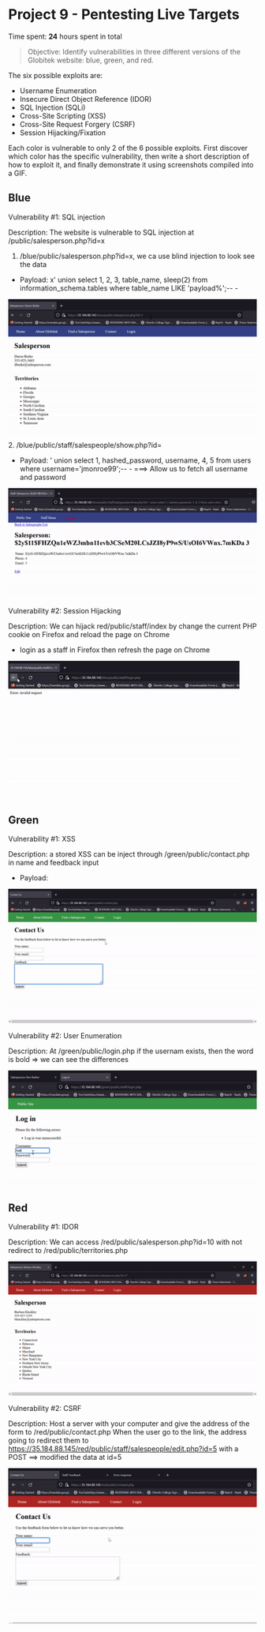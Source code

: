 # Project 9 - Pentesting Live Targets

Time spent: **24** hours spent in total

> Objective: Identify vulnerabilities in three different versions of the Globitek website: blue, green, and red.

The six possible exploits are:

* Username Enumeration
* Insecure Direct Object Reference (IDOR)
* SQL Injection (SQLi)
* Cross-Site Scripting (XSS)
* Cross-Site Request Forgery (CSRF)
* Session Hijacking/Fixation

Each color is vulnerable to only 2 of the 6 possible exploits. First discover which color has the specific vulnerability, then write a short description of how to exploit it, and finally demonstrate it using screenshots compiled into a GIF.

## Blue

Vulnerability #1: SQL injection

Description: The website is vulnerable to SQL injection at /public/salesperson.php?id=x

1. /blue/public/salesperson.php?id=x, we ca use blind injection to look see the data

* Payload: x' union select 1, 2, 3, table_name, sleep(2) from information_schema.tables where table_name LIKE 'payload%';-- -
<img src="Blue-SQL injection.gif">
2. /blue/public/staff/salespeople/show.php?id=

* Payload: ' union select 1, hashed_password, username, 4, 5 from users where username='jmonroe99';-- -
    ===> Allow us to fetch all username and password
<img src="Blue-SQL injection bonus.gif">

Vulnerability #2: Session Hijacking

Description: We can hijack red/public/staff/index by change the current PHP cookie on Firefox and reload the page on Chrome

* login as a staff in Firefox then refresh the page on Chrome
<img src="Blue-Session.gif">

## Green

Vulnerability #1: XSS

Description: a stored XSS can be inject through /green/public/contact.php in name and feedback input

* Payload: <script>alert('4lt4s is here');</script>
<img src="Green-XSS.gif">

Vulnerability #2: User Enumeration

Description: At /green/public/login.php if the usernam exists, then the word is bold => we can see the differences

<img src="Green-User.gif">


## Red

Vulnerability #1: IDOR

Description: We can access /red/public/salesperson.php?id=10 with not redirect to /red/public/territories.php

<img src="Red-IDOR.gif">

Vulnerability #2: CSRF

Description: Host a server with your computer and give the address of the form to /red/public/contact.php
             When the user go to the link, the address going to redirect them to https://35.184.88.145/red/public/staff/salespeople/edit.php?id=5 with a POST
             ==> modified the data at id=5

<img src="Red-CSRF.gif">


